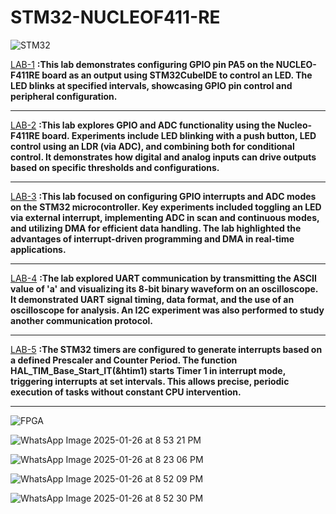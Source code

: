 # STM32-NUCLEOF411-RE
 

  ![STM32](https://github.com/user-attachments/assets/4cddc587-bec5-4215-b2ee-fc1115cc9bad)


<a href="https://github.com/DhaminiVootkuri/STM32-NUCLEOF411-RE/blob/66d03b4d0ba78d4ff5e136224af5be8f8bf3cdac/LAB1.pdf">LAB-1</a> **:This lab demonstrates configuring GPIO pin PA5 on the NUCLEO-F411RE board as an output using STM32CubeIDE to control an LED. The LED blinks at specified intervals, showcasing GPIO pin control and peripheral configuration.**  
  
---------------------------------------------------------------------------------------------------------------------------------------------------------------------------------------------------------------  


<a href="https://github.com/DhaminiVootkuri/STM32-NUCLEOF411-RE/blob/2e5c317837cdcedbfbf769a6d3499e9be6b7fe0b/LAB2.pdf">LAB-2</a>  **:This lab explores GPIO and ADC functionality using the Nucleo-F411RE board. Experiments include LED blinking with a push button, LED control using an LDR (via ADC), and combining both for conditional control. It demonstrates how digital and analog inputs can drive outputs based on specific thresholds and configurations.**  

---------------------------------------------------------------------------------------------------------------------------------------------------------------------------------------------------------------  

<a href="https://github.com/DhaminiVootkuri/STM32-NUCLEOF411-RE/blob/1f9d0cd0080e6c0706cbbc33bab68bfa0ab45291/LAB3.pdf">LAB-3</a> **:This lab focused on configuring GPIO interrupts and ADC modes on the STM32 microcontroller. Key experiments included toggling an LED via external interrupt, implementing ADC in scan and continuous modes, and utilizing DMA for efficient data handling. The lab highlighted the advantages of interrupt-driven programming and DMA in real-time applications.**  

---------------------------------------------------------------------------------------------------------------------------------------------------------------------------------------------------------------  


<a href="https://github.com/DhaminiVootkuri/STM32-NUCLEOF411-RE/blob/c875f4ec8b54ebc684530085d013452a1afdc5cb/LAB4.pdf">LAB-4</a> **:The lab explored UART communication by transmitting the ASCII value of 'a' and visualizing its 8-bit binary waveform on an oscilloscope. It demonstrated UART signal timing, data format, and the use of an oscilloscope for analysis. An I2C experiment was also performed to study another communication protocol.**  

---------------------------------------------------------------------------------------------------------------------------------------------------------------------------------------------------------------  

<a href="https://github.com/DhaminiVootkuri/STM32-NUCLEOF411-RE/blob/197940edd2a1555081857ed6a9d0f52b914f5538/LAB5%20.pdf">LAB-5</a> **:The STM32 timers are configured to generate interrupts based on a defined Prescaler and Counter Period. The function HAL_TIM_Base_Start_IT(&htim1) starts Timer 1 in interrupt mode, triggering interrupts at set intervals. This allows precise, periodic execution of tasks without constant CPU intervention.**  

---------------------------------------------------------------------------------------------------------------------------------------------------------------------------------------------------------------  
![FPGA](https://github.com/user-attachments/assets/20c4a742-f6fd-4d80-b4ef-2dc6369a2c85)

![WhatsApp Image 2025-01-26 at 8 53 21 PM](https://github.com/user-attachments/assets/e2df619f-9437-4a9a-b2ab-d81ed0c369e7)  

![WhatsApp Image 2025-01-26 at 8 23 06 PM](https://github.com/user-attachments/assets/180f51fe-9c53-42a4-995c-f996f0e36b89)   

![WhatsApp Image 2025-01-26 at 8 52 09 PM](https://github.com/user-attachments/assets/5a776327-bda1-479c-a36a-2f149a29ca3b)   

![WhatsApp Image 2025-01-26 at 8 52 30 PM](https://github.com/user-attachments/assets/035fe67f-be0e-4921-ad0f-5631df4734f9)





